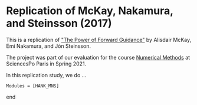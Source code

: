 # Replication of McKay, Nakamura, and Steinsson (2017)

This is a replication of ["The Power of Forward Guidance"](https://www.aeaweb.org/articles?id=10.1257/aer.20150063) by Alisdair McKay, Emi Nakamura, and Jón Steinsson.

The project was part of our evaluation for the course [Numerical Methods](https://floswald.github.io/NumericalMethods/) at SciencesPo Paris in Spring 2021. 

In this replication study, we do ...



```@autodocs
Modules = [HANK_MNS]
```


end
